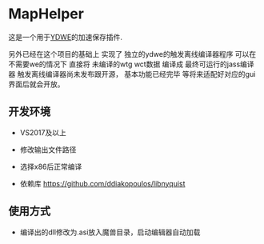 # MapHelper
这是一个用于[YDWE](https://github.com/actboy168/YDWE)的加速保存插件.

​另外已经在这个项目的基础上 实现了 独立的ydwe的触发离线编译器程序
可以在不需要we的情况下 直接将 未编译的wtg wct数据 编译成 最终可运行的jass编译器
触发离线编译器尚未发布跟开源， 基本功能已经完毕 等将来适配好对应的gui界面后就会开放。

## 开发环境

* VS2017及以上
* 修改输出文件路径
* 选择x86后正常编译

* 依赖库 https://github.com/ddiakopoulos/libnyquist  

## 使用方式

* 编译出的dll修改为.asi放入魔兽目录，启动编辑器自动加载
